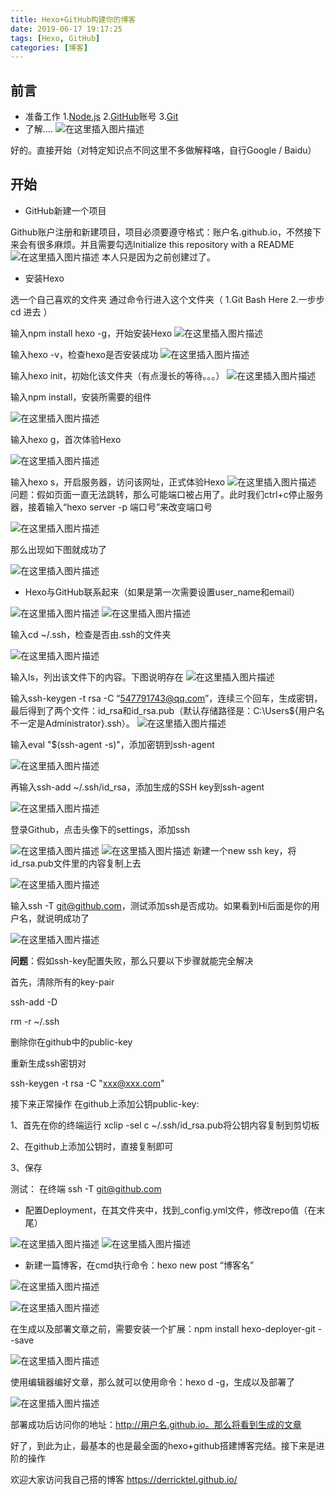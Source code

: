 ```yaml
---
title: Hexo+GitHub构建你的博客
date: 2019-06-17 19:17:25
tags: [Hexo, GitHub]
categories: [博客]
---
```


## 前言

 - 准备工作
1.[Node.js](http://nodejs.cn/)
2.[GitHub](https://github.com/)账号
3.[Git](https://git-scm.com/)
 - 了解....
 ![在这里插入图片描述](https://img-blog.csdnimg.cn/20190618152442608.png)
 
 好的。直接开始（对特定知识点不同这里不多做解释咯，自行Google / Baidu）
 ## 开始
 - GitHub新建一个项目

Github账户注册和新建项目，项目必须要遵守格式：账户名.github.io，不然接下来会有很多麻烦。并且需要勾选Initialize this repository with a README
![在这里插入图片描述](https://img-blog.csdnimg.cn/20190618155758210.png?x-oss-process=image/watermark,type_ZmFuZ3poZW5naGVpdGk,shadow_10,text_aHR0cHM6Ly9ibG9nLmNzZG4ubmV0L2N1YW5kZXFpbjIwODM=,size_16,color_FFFFFF,t_70)
本人只是因为之前创建过了。

 - 安装Hexo


选一个自己喜欢的文件夹
通过命令行进入这个文件夹（
	1.Git Bash Here
	2.一步步cd 进去
）

输入npm install hexo -g，开始安装Hexo
![在这里插入图片描述](https://img-blog.csdnimg.cn/20190618161251607.png?x-oss-process=image/watermark,type_ZmFuZ3poZW5naGVpdGk,shadow_10,text_aHR0cHM6Ly9ibG9nLmNzZG4ubmV0L2N1YW5kZXFpbjIwODM=,size_16,color_FFFFFF,t_70)

输入hexo -v，检查hexo是否安装成功
![在这里插入图片描述](https://img-blog.csdnimg.cn/20190618161313335.png)

输入hexo init，初始化该文件夹（有点漫长的等待。。。）
![在这里插入图片描述](https://img-blog.csdnimg.cn/20190618161342693.png?x-oss-process=image/watermark,type_ZmFuZ3poZW5naGVpdGk,shadow_10,text_aHR0cHM6Ly9ibG9nLmNzZG4ubmV0L2N1YW5kZXFpbjIwODM=,size_16,color_FFFFFF,t_70)

输入npm install，安装所需要的组件

![在这里插入图片描述](https://img-blog.csdnimg.cn/20190618161402895.png)

输入hexo g，首次体验Hexo

![在这里插入图片描述](https://img-blog.csdnimg.cn/20190618161449978.png?x-oss-process=image/watermark,type_ZmFuZ3poZW5naGVpdGk,shadow_10,text_aHR0cHM6Ly9ibG9nLmNzZG4ubmV0L2N1YW5kZXFpbjIwODM=,size_16,color_FFFFFF,t_70)

 输入hexo s，开启服务器，访问该网址，正式体验Hexo
 ![在这里插入图片描述](https://img-blog.csdnimg.cn/20190618161504262.png)
问题：假如页面一直无法跳转，那么可能端口被占用了。此时我们ctrl+c停止服务器，接着输入“hexo server -p 端口号”来改变端口号

![在这里插入图片描述](https://img-blog.csdnimg.cn/20190618161521858.png)

那么出现如下图就成功了

![在这里插入图片描述](https://img-blog.csdnimg.cn/20190618161533682.png?x-oss-process=image/watermark,type_ZmFuZ3poZW5naGVpdGk,shadow_10,text_aHR0cHM6Ly9ibG9nLmNzZG4ubmV0L2N1YW5kZXFpbjIwODM=,size_16,color_FFFFFF,t_70)

 - Hexo与GitHub联系起来（如果是第一次需要设置user_name和email）

![在这里插入图片描述](https://img-blog.csdnimg.cn/20190618161706619.png)
![在这里插入图片描述](https://img-blog.csdnimg.cn/20190618161752404.png)
 
 输入cd ~/.ssh，检查是否由.ssh的文件夹
 
![在这里插入图片描述](https://img-blog.csdnimg.cn/2019061816181335.png)

输入ls，列出该文件下的内容。下图说明存在
![在这里插入图片描述](https://img-blog.csdnimg.cn/20190618161825775.png)
 
 输入ssh-keygen -t rsa -C “547791743@qq.com”，连续三个回车，生成密钥，最后得到了两个文件：id_rsa和id_rsa.pub（默认存储路径是：C:\Users\${用户名不一定是Administrator}\.ssh）。
![在这里插入图片描述](https://img-blog.csdnimg.cn/201906181622056.png)

 输入eval "$(ssh-agent -s)"，添加密钥到ssh-agent

 ![在这里插入图片描述](https://img-blog.csdnimg.cn/20190618162214165.png)
 
 再输入ssh-add ~/.ssh/id_rsa，添加生成的SSH key到ssh-agent
 
 ![在这里插入图片描述](https://img-blog.csdnimg.cn/20190618162225380.png)
 
 登录Github，点击头像下的settings，添加ssh
 
 ![在这里插入图片描述](https://img-blog.csdnimg.cn/20190618162255442.png?x-oss-process=image/watermark,type_ZmFuZ3poZW5naGVpdGk,shadow_10,text_aHR0cHM6Ly9ibG9nLmNzZG4ubmV0L2N1YW5kZXFpbjIwODM=,size_16,color_FFFFFF,t_70)
 ![在这里插入图片描述](https://img-blog.csdnimg.cn/20190618162354981.png?x-oss-process=image/watermark,type_ZmFuZ3poZW5naGVpdGk,shadow_10,text_aHR0cHM6Ly9ibG9nLmNzZG4ubmV0L2N1YW5kZXFpbjIwODM=,size_16,color_FFFFFF,t_70)
新建一个new ssh key，将id_rsa.pub文件里的内容复制上去

![在这里插入图片描述](https://img-blog.csdnimg.cn/20190618162430854.png?x-oss-process=image/watermark,type_ZmFuZ3poZW5naGVpdGk,shadow_10,text_aHR0cHM6Ly9ibG9nLmNzZG4ubmV0L2N1YW5kZXFpbjIwODM=,size_16,color_FFFFFF,t_70)

输入ssh -T git@github.com，测试添加ssh是否成功。如果看到Hi后面是你的用户名，就说明成功了

![在这里插入图片描述](https://img-blog.csdnimg.cn/20190618162457322.png)

**问题**：假如ssh-key配置失败，那么只要以下步骤就能完全解决

首先，清除所有的key-pair

ssh-add -D

rm -r ~/.ssh

删除你在github中的public-key


重新生成ssh密钥对

ssh-keygen -t rsa -C "xxx@xxx.com"

接下来正常操作
在github上添加公钥public-key:

1、首先在你的终端运行 xclip -sel c ~/.ssh/id_rsa.pub将公钥内容复制到剪切板

2、在github上添加公钥时，直接复制即可

3、保存


测试：
在终端 ssh -T git@github.com

 - 配置Deployment，在其文件夹中，找到_config.yml文件，修改repo值（在末尾）

![在这里插入图片描述](https://img-blog.csdnimg.cn/20190618162558417.png)
![在这里插入图片描述](https://img-blog.csdnimg.cn/20190618162625487.png?x-oss-process=image/watermark,type_ZmFuZ3poZW5naGVpdGk,shadow_10,text_aHR0cHM6Ly9ibG9nLmNzZG4ubmV0L2N1YW5kZXFpbjIwODM=,size_16,color_FFFFFF,t_70)

 - 新建一篇博客，在cmd执行命令：hexo new post “博客名”

![在这里插入图片描述](https://img-blog.csdnimg.cn/20190618162652954.png)


![在这里插入图片描述](https://img-blog.csdnimg.cn/20190618162708352.png)

在生成以及部署文章之前，需要安装一个扩展：npm install hexo-deployer-git --save

![在这里插入图片描述](https://img-blog.csdnimg.cn/20190618162721911.png)


使用编辑器编好文章，那么就可以使用命令：hexo d -g，生成以及部署了


![在这里插入图片描述](https://img-blog.csdnimg.cn/20190618162734564.png)


部署成功后访问你的地址：http://用户名.github.io。那么将看到生成的文章


好了，到此为止，最基本的也是最全面的hexo+github搭建博客完结。接下来是进阶的操作


欢迎大家访问我自己搭的博客
https://derricktel.github.io/
